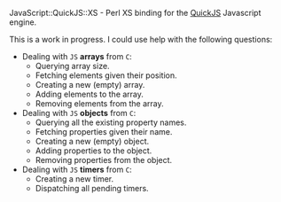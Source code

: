 JavaScript::QuickJS::XS - Perl XS binding for the
[QuickJS](https://bellard.org/quickjs/quickjs.html) Javascript engine.

This is a work in progress. I could use help with the following questions:

* Dealing with `JS` **arrays** from `C`:
  * Querying array size.
  * Fetching elements given their position.
  * Creating a new (empty) array.
  * Adding elements to the array.
  * Removing elements from the array.
* Dealing with `JS` **objects** from `C`:
  * Querying all the existing property names.
  * Fetching properties given their name.
  * Creating a new (empty) object.
  * Adding properties to the object.
  * Removing properties from the object.
* Dealing with `JS` **timers** from `C`:
  * Creating a new timer.
  * Dispatching all pending timers.
